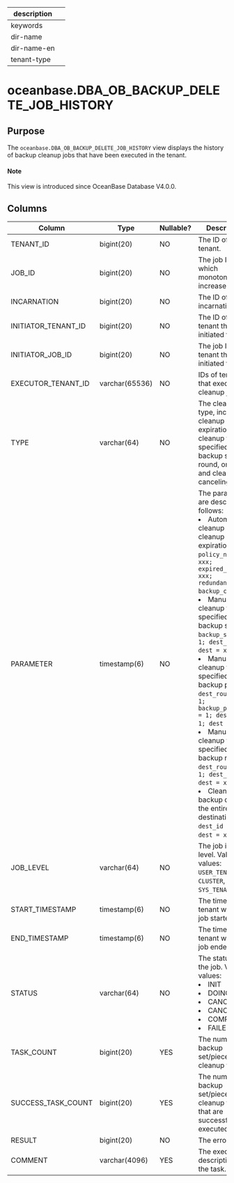 | description ||
|---|---|
| keywords ||
| dir-name ||
| dir-name-en ||
| tenant-type ||

# oceanbase.DBA_OB_BACKUP_DELETE_JOB_HISTORY

## Purpose

The `oceanbase.DBA_OB_BACKUP_DELETE_JOB_HISTORY` view displays the history of backup cleanup jobs that have been executed in the tenant.

<main id="notice" type='explain'>
  <h4>Note</h4>
  <p>This view is introduced since OceanBase Database V4.0.0. </p>
</main>

## Columns

| Column | Type | Nullable? | Description |
| --- | --- | --- | --- |
| TENANT_ID | bigint(20) | NO | The ID of the tenant. |
| JOB_ID | bigint(20) | NO | The job ID, which monotonically increases. |
| INCARNATION | bigint(20) | NO | The ID of the incarnation. |
| INITIATOR_TENANT_ID | bigint(20) | NO | The ID of the tenant that initiated the job. |
| INITIATOR_JOB_ID | bigint(20) | NO | The job ID of the tenant that initiated the job. |
| EXECUTOR_TENANT_ID | varchar(65536) | NO | IDs of tenants that execute the cleanup job. |
| TYPE | varchar(64) | NO | The cleanup type, including cleanup upon expiration, cleanup for a specified backup set, round, or piece, and cleanup canceling. |
| PARAMETER | timestamp(6) | NO | The parameters are described as follows:<li>Automatic cleanup or cleanup upon expiration: `policy_name = xxx; expired_time = xxx; redundancy:2; backup_copies:1`;<li>Manual cleanup for a specified backup set: `backup_set_id = 1; dest_id = 1; dest = xxxxx`;<li>Manual cleanup for a specified backup piece: `dest_round_id = 1; backup_piece_id = 1; dest_id = 1; dest = xxxx`;<li>Manual cleanup for a specified backup round: `dest_round_id = 1; dest_id = 1; dest = xxxx`;<li>Cleanup of backup data on the entire destination: `dest_id = 1; dest = xxx`; |
| JOB_LEVEL | varchar(64) | NO | The job initiation level. Valid values: `USER_TENANT`, `CLUSTER`, and `SYS_TENANT`. |
| START_TIMESTAMP | timestamp(6) | NO | The time on the tenant when the job started. |
| END_TIMESTAMP | timestamp(6) | NO | The time on the tenant when the job ended. |
| STATUS | varchar(64) | NO | The status of the job. Valid values:<li>INIT<li>DOING<li>CANCELING<li>CANCELED<li>COMPLETED<li>FAILED |
| TASK_COUNT | bigint(20) | YES | The number of backup set/piece cleanup tasks. |
| SUCCESS_TASK_COUNT | bigint(20) | YES | The number of backup set/piece cleanup tasks that are successfully executed. |
| RESULT | bigint(20) | NO | The error code. |
| COMMENT | varchar(4096) | YES | The execution description of the task. |
